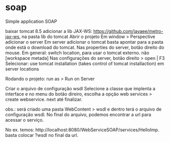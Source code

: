 # soap
Simple application SOAP

baixar tomcat 8.5
adicionar a lib JAX-WS: https://github.com/javaee/metro-jax-ws,  na pasta lib do tomcat
  Abrir o projeto
	Em window > Perspective
		adicionar o server
	Em server
		adicionar o tomcat
			basta apontar para a pasta onde está o download do tomcat.
	Nas properties do server, botão direito do mouse.
		Em general: switch location, para usar o tomcat externo. não [workspace metada]
	Nas configurações do server, botão direito > open | F3
		Selecionar: use tomcat installation (takes control of tomcat installaction) em server locations


Rodando o projeto: run as > Run on Server

Criar o arquivo de configuração wsdl
Selecione a classe que implenta a interface e no menu do botão direiro, escolha a opção web services > create webservice. next até finalizar.

obs.: será criado uma pasta WebContent > wsdl e dentro terá o arquivo de configuração wsdl. No final do arquivo, podemos encontrar a url para acessar o serviço.

No ex. temos: http://localhost:8080/WebServiceSOAP/services/HelloImp.  basta colocar ?wsdl no final da url.
